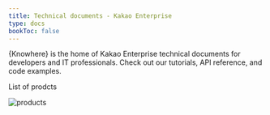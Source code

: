 ```yaml
---
title: Technical documents - Kakao Enterprise
type: docs
bookToc: false
---
```


{Knowhere} is the home of Kakao Enterprise technical documents for developers and IT professionals. Check out our tutorials, API reference, and code examples.

List of prodcts 

![products](https://i.imgur.com/KQzwTZK.png)

